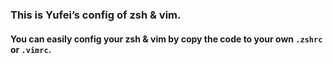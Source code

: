 ### This is Yufei’s config of zsh & vim.

#### You can easily config your zsh & vim by copy the code to your own `.zshrc` or `.vimrc`.
